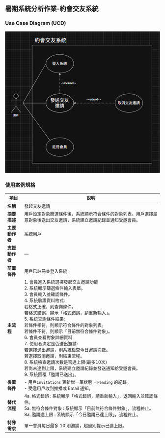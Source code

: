 ## 暑期系統分析作業-約會交友系統

### Use Case Diagram (UCD)

![USD.png](USD.png)

### 使用案例規格

| 項目           | 說明                                                                                                                                                                                                                                                                        |
| -------------- | --------------------------------------------------------------------------------------------------------------------------------------------------------------------------------------------------------------------------------------------------------------------------- |
| **名稱**       | 發起交友邀請                                                                                                                                                                                                                                                                |
| **摘要描述**   | 用戶設定對象篩選條件後，系統顯示符合條件的對象列表。用戶選擇屬意對象後送出交友邀請，系統建立邀請紀錄並通知受邀會員。                                                                                                                                                        |
| **主要動作者** | 系統用戶                                                                                                                                                                                                                                                                    |
| **支援動作者** | —                                                                                                                                                                                                                                                                           |
| **前置條件**   | 用戶已註冊並登入系統                                                                                                                                                                                                                                                        |
| **主流程**     | 1. 會員進入系統選擇發起交友邀請功能<br>2. 系統顯示篩選條件輸入表單。<br>3. 會員輸入並確認條件。<br>4. 系統驗證資料格式:<br>  若格式正確，則查詢條件。<br>  若格式錯誤，顯示「格式錯誤，請重新輸入」。<br>5. 系統查詢條件結果:<br>  若條件相符，則顯示符合條件的對象列表。<br>  若條件不符，則顯示「目前無符合條件對象」。<br>6. 會員查看對象詳細資料<br>7. 使用者決定是否送出邀請:<br>  若選擇送出邀請，則系統檢查今日邀請次數。<br>  若選擇取消邀請，則結束流程。<br>8. 系統檢查邀請次數是否達上限(最多10次)<br>  若尚未達到上限，系統建立邀請紀錄並發送通知給受邀會員。<br>9. 系統回覆「邀請已送出」。 |
| **後置條件**   | - 用戶`Invitations` 表新增一筆狀態 = `Pending` 的紀錄。<br/> - 受邀用戶收到推播或 Email 通知。                                                                                                                                                                              |
| **替代流程**   | 4a. 格式錯誤 : 系統顯示「格式錯誤，請重新輸入」，返回輸入並確認條件。<br>5a. 無符合條件對象 : 系統顯示「目前無符合條件對象」，流程終止。<br>8a. 邀請達上限 : 系統顯示「今日邀請已達上限」，流程終止。                                                                                                                                                                                                                        |
| **特殊需求**   | 單一會員每日最多 10 則邀請，超過則提示已達上限。                                                                                                                                                                                                                            |

